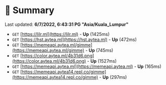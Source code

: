 # 📖 Summary
Last updated: **6/7/2022, 6:43:31 PG "Asia/Kuala_Lumpur"**

- `GET` [https://lilr.ml](https://lilr.ml) - **Up** (1425ms)
- `GET` [https://hst.aytea.ml](https://hst.aytea.ml) - **Up** (472ms)
- `GET` [https://memeapi.aytea.ml/gimme](https://memeapi.aytea.ml/gimme) - **Up** (745ms)
- `GET` [https://color.aytea.ml/4b31d6.png](https://color.aytea.ml/4b31d6.png) - **Up** (1527ms)
- `GET` [https://memeapi.aytea.ml](https://memeapi.aytea.ml) - **Up** (165ms)
- `GET` [https://memeapi.aytea14.repl.co/gimme](https://memeapi.aytea14.repl.co/gimme) - **Up** (297ms)
